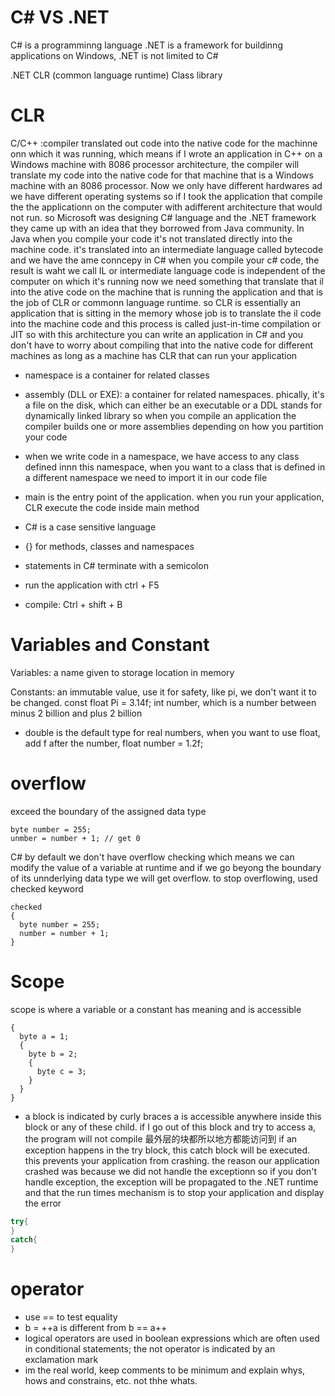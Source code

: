 C# VS .NET
===
C# is a programminng language
.NET is a framework for buildinng applications on Windows, .NET is not limited to C#

.NET
CLR (common language runtime)
Class library

CLR
===
C/C++ :compiler translated out code into the native code for the machinne onn which it was running, which means if I wrote an application
in C++ on a Windows machine with 8086 processor architecture, the compiler will translate my code into the native code for that machine
that is a Windows machine with an 8086 processor. Now we only have different hardwares ad 
we have different operating systems so if I took the application that compile the the applicationn on
the computer with adifferent architecture that would not run. so Microsoft was designing C# language and the .NET
framework they came up with an idea that they borrowed from Java community. In Java when you compile your code it's not translated
directly into the machine code. it's translated into an intermediate language called bytecode and we have the ame conncepy in C#
when you compile your c# code, the result is waht we call IL or intermediate language code is independent of the computer on which
it's running now we need something that translate that il into the ative code on the machine that is running the application
and that is the job of CLR or commonn language runtime. so CLR is essentially an application that is sitting in the memory 
whose job is to translate the il code into the machine code and this process is called just-in-time compilation or JIT
so with this architecture you can write an application in C# and you don't have to worry about compiling that into the native code
for different machines as long as a machine has CLR that can run your application

- namespace is a container for related classes
- assembly (DLL or EXE): a container for related namespaces. phically, it's a file on the disk, which can either be an executable or a DDL
stands for dynamically linked library so when you compile an application the compiler builds one or more assemblies depending on how you 
partition your code

- when we write code in a namespace, we have access to any class defined innn this namespace, when you want to a class that is defined in a different
namespace we need to import it in our code file

- main is the entry point of the application. when you run your application, CLR execute the code inside main method

- C# is a case sensitive language

- {} for methods, classes and namespaces

- statements in C# terminate with a semicolon 

- run the application with ctrl + F5
- compile: Ctrl + shift + B

Variables and Constant
===
Variables: a name given to storage location in memory

Constants: an immutable value, use it for safety, like pi, we don't want it to be changed. const float Pi = 3.14f;
int number, which is a number between minus 2 billion and plus 2 billion

- double is the default type for real numbers, when you want to use float, add f after the number, float number = 1.2f;

overflow
===
exceed the boundary of the assigned data type
```
byte number = 255;
unmber = number + 1; // get 0
```
C# by default we don't have overflow checking which means we can modify the value of a variable at runtime and if we go beyong the boundary
of its unnderlying data type we will get overflow. to stop overflowing, used checked keyword
```
checked
{
  byte number = 255;
  number = number + 1;
}
```
Scope
===
scope is where a variable or a constant has meaning and is accessible
```
{
  byte a = 1;
  {
    byte b = 2;
    {
      byte c = 3;
    }
  }
}
```
- a block is indicated by curly braces
a is accessible anywhere inside this block or 
any of these child. if I go out of this block and try to access a, the program will not compile
最外层的块都所以地方都能访问到
if an exception happens in the try block, this catch block will be executed. this prevents your 
application from crashing. the reason our application crashed was because we did not handle the 
exceptionn so if you don't handle exception, the exception will be propagated to the .NET runtime
and that the run times mechanism is to stop your application and display the error

```C#
try{
}
catch{
}
```

operator
===
- use == to test equality
- b = ++a is different from b == a++
- logical operators are used in boolean expressions which are often used in conditional statements; the not operator is indicated by an exclamation mark
- im the real world, keep comments to be minimum and explain whys, hows and constrains, etc. not thhe whats.


